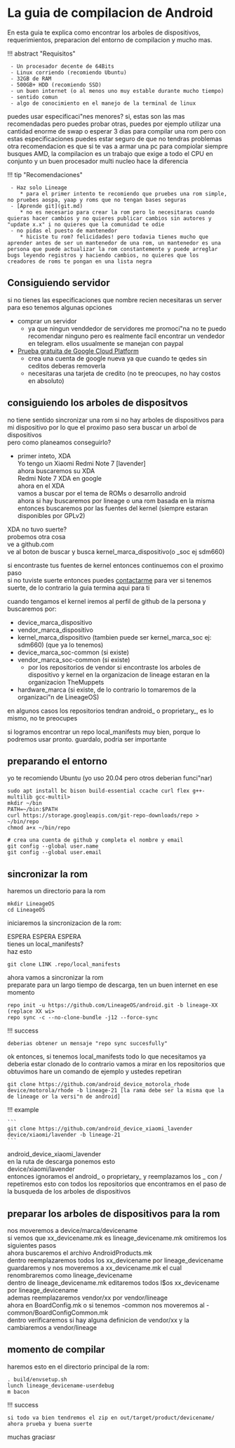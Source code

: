 # La guia de compilacion de Android

En esta guia te explica como encontrar los arboles de dispositivos, requerimientos, preparacion del entorno de compilacion y mucho mas.    

!!! abstract "Requisitos"

     - Un procesador decente de 64Bits    
     - Linux corriendo (recomiendo Ubuntu)     
     - 32GB de RAM     
     - 500GB+ HDD (recomiendo SSD)     
     - un buen internet (o al menos uno muy estable durante mucho tiempo)     
     - sentido comun     
     - algo de conocimiento en el manejo de la terminal de linux     

puedes usar especificaci"nes menores? si, estas son las mas recomendadas pero puedes probar otras, puedes por ejemplo utilizar una cantidad enorme de swap o esperar 3 dias para compilar una rom pero con estas especificaciones puedes estar seguro de que no tendras problemas     
otra recomendacion es que si te vas a armar una pc para compiolar siempre busques AMD, la compilacion es un trabajo que exige a todo el CPU en conjunto y un buen procesador multi nucleo hace la diferencia    

!!! tip "Recomendaciones"

     - Haz solo Lineage     
        * para el primer intento te recomiendo que pruebes una rom simple, no pruebes aospa, yaap y roms que no tengan bases seguras     
     - [Aprende git](git.md)     
        * no es necesario para crear la rom pero lo necesitaras cuando quieras hacer cambios y no quieres publicar cambios sin autores y "update x.x" i no quieres que la comunidad te odie     
     - no pidas el puesto de mantenedor     
        * hiciste tu rom? felicidades! pero todavia tienes mucho que aprender antes de ser un mantenedor de una rom, un mantenedor es una persona que puede actualizar la rom constantemente y puede arreglar bugs leyendo registros y haciendo cambios, no quieres que los creadores de roms te pongan en una lista negra     

## Consiguiendo servidor     
si no tienes las especificaciones que nombre recien necesitaras un server    
para eso tenemos algunas opciones      

 - comprar un servidor     
   - ya que ningun venddedor de servidores me promoci"na no te puedo recomendar ninguno pero es realmente facil encontrar un vendedor en telegram. ellos usualmente se manejan con paypal     
 - [Prueba gratuita de Google Cloud Platform](https://cloud.google.com/)     
   - crea una cuenta de google nueva ya que cuando te qedes sin ceditos deberas removerla     
   - necesitaras una tarjeta de credito (no te preocupes, no hay costos en absoluto)     

## consiguiendo los arboles de dispositvos

no tiene sentido sincronizar una rom si no hay arboles de dispositivos para mi dispositivo por lo que el proximo paso sera buscar un arbol de dispositivos    
pero como planeamos conseguirlo?    

 - primer inteto, XDA     
   Yo tengo un Xiaomi Redmi Note 7 [lavender]     
   ahora buscaremos su XDA     
   Redmi Note 7 XDA en google      
   ahora en el XDA     
   vamos a buscar por el tema de ROMs o desarrollo android     
   ahora si hay buscaremos por lineage o una rom basada en la misma     
   entonces buscaremos por las fuentes del kernel (siempre estaran disponibles por GPLv2)     

XDA no tuvo suerte?    
probemos otra cosa     
ve a github.com     
ve al boton de buscar y busca kernel_marca_dispositivo(o _soc ej sdm660)    

si encontraste tus fuentes de kernel entonces continuemos con el proximo paso     
si no tuviste suerte entonces puedes [contactarme](https://t.me/FPSensor) para ver si tenemos suerte, de lo contrario la guia termina aqui para ti     

cuando tengamos el kernel iremos al perfil de github de la persona y buscaremos por:     

 - device_marca_dispositivo     
 - vendor_marca_dispositivo    
 - kernel_marca_dispositivo (tambien puede ser kernel_marca_soc ej: sdm660) (que ya lo tenemos)     
 - device_marca_soc-common (si existe)     
 - vendor_marca_soc-common (si existe)     
   - por los repositorios de vendor si encontraste los arboles de dispositivo y kernel en la organizacion de lineage estaran en la organizacion TheMuppets     
 - hardware_marca (si existe, de lo contrario lo tomaremos de la organizaci"n de LineageOS)     

en algunos casos los repositorios tendran android_ o proprietary_, es lo mismo, no te preocupes     

si logramos encontrar un repo local_manifests muy bien, porque lo podremos usar pronto. guardalo, podria ser importante     

## preparando el entorno
yo te recomiendo Ubuntu (yo uso 20.04 pero otros deberian funci"nar)    

```
sudo apt install bc bison build-essential ccache curl flex g++-multilib gcc-multil>
mkdir ~/bin
PATH=~/bin:$PATH
curl https://storage.googleapis.com/git-repo-downloads/repo > ~/bin/repo
chmod a+x ~/bin/repo

# crea una cuenta de github y completa el nombre y email
git config --global user.name 
git config --global user.email 
```

## sincronizar la rom

haremos un directorio para la rom    

```
mkdir LineageOS
cd LineageOS
```

iniciaremos la sincronizacion de la rom:    

ESPERA ESPERA ESPERA    
tienes un local_manifests?    
haz esto    

```
git clone LINK .repo/local_manifests
```

ahora vamos a sincronizar la rom     
preparate para un largo tiempo de descarga, ten un buen internet en ese momento     

```
repo init -u https://github.com/LineageOS/android.git -b lineage-XX (replace XX wi>
repo sync -c --no-clone-bundle -j12 --force-sync
```

!!! success

    deberias obtener un mensaje "repo sync succesfully"     

ok entonces, si tenemos local_manifests todo lo que necesitamos ya deberia estar clonado
de lo contrario vamos a mirar en los repositorios que obtuvimos
hare un comando de ejemplo y ustedes repetiran

```
git clone https://github.com/android_device_motorola_rhode device/motorola/rhode -b lineage-21 [la rama debe ser la misma que la de lineage or la versi"n de android]
```

!!! example

    ```
    git clone https://github.com/android_device_xiaomi_lavender device/xiaomi/lavender -b lineage-21
    ```

android_device_xiaomi_lavender     
en la ruta de descarga ponemos esto    
device/xiaomi/lavender     
entonces ignoramos el android_ o proprietary_ y reemplazamos los _ con /      
repetiremos esto con todos los repositorios que encontramos en el paso de la busqueda de los arboles de dispositivos     

## preparar los arboles de dispositivos para la rom

nos moveremos a device/marca/devicename    
si vemos que xx_devicename.mk es lineage_devicename.mk omitiremos los siguientes pasos     
ahora buscaremos el archivo AndroidProducts.mk     
dentro reemplazaremos todos los xx_devicename por lineage_devicename    
guardaremos y nos moveremos a xx_devicename.mk el cual renombraremos como lineage_devicename     
dentro de lineage_devicename.mk editaremos todos l$os xx_devicename por lineage_devicename     
ademas reemplazaremos vendor/xx por vendor/lineage      
ahora en BoardConfig.mk o si tenemos -common nos moveremos al -common/BoardConfigCommon.mk     
dentro verificaremos si hay alguna definicion de vendor/xx y la cambiaremos a vendor/lineage    

## momento de compilar
haremos esto en el directorio principal de la rom:    

```
. build/envsetup.sh
lunch lineage_devicename-userdebug
m bacon
```

!!! success

    si todo va bien tendremos el zip en out/target/product/devicename/    
    ahora prueba y buena suerte    

muchas graciasr    
